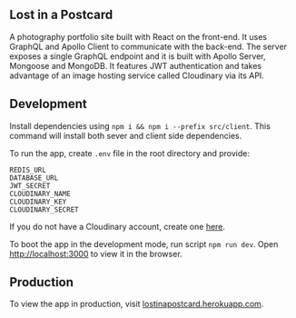 ## Lost in a Postcard

A photography portfolio site built with React on the front-end. It uses GraphQL and Apollo Client to communicate with the back-end. The server exposes a single GraphQL endpoint and it is built with Apollo Server, Mongoose and MongoDB. It features JWT authentication and takes advantage of an image hosting service called Cloudinary via its API.

## Development

Install dependencies using `npm i && npm i --prefix src/client`. This command will install both sever and client side dependencies.

To run the app, create `.env` file in the root directory and provide:

```
REDIS_URL
DATABASE_URL
JWT_SECRET
CLOUDINARY_NAME
CLOUDINARY_KEY
CLOUDINARY_SECRET
```

If you do not have a Cloudinary account, create one [here](https://cloudinary.com/).

To boot the app in the development mode, run script `npm run dev`.
Open [http://localhost:3000](http://localhost:3000) to view it in the browser.

## Production

To view the app in production, visit [lostinapostcard.herokuapp.com](https://lostinapostcard.herokuapp.com/).
